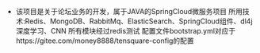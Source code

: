 * 该项目是关于论坛业务的开发，属于JAVA的SpringCloud微服务项目
所用技术:Redis、MongoDB、RabbitMq、ElasticSearch、SpringCloud组件、dl4j深度学习、CNN
所有模块经过redis测试
配置文件bootstrap.yml对应于https://gitee.com/money8888/tensquare-config的配置 
